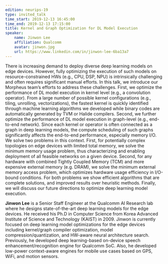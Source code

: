 ```yaml
---
edition: neurips-19
type: invited_talk
time_start: 2019-12-13 16:45:00
time_end: 2019-12-13 17:15:00
title: Kernel and Graph Optimization for DL Model Execution
speaker:
    name: Jinwon Lee
    affiliation: Qualcomm
    avatar: jinwon.jpg
    url: https://www.linkedin.com/in/jinwon-lee-6ba13a7
---
```

There is increasing demand to deploy diverse deep learning models on edge devices. However, fully optimizing the execution of such models on resource-constrained HWs (e.g., CPU, DSP, NPU) is intrinsically challenging and often requires significant manual efforts. In this talk, we introduce our Morpheus team’s efforts to address these challenges. First, we optimize the performance of DL model execution in kernel level (e.g., a convolution operator). From a large number of possible kernel configurations (e.g., tiling, unrolling, vectorizations), the fastest kernel is quickly identified through machine learning algorithms we developed while binary codes are automatically generated by TVM or Halide compilers. Second, we further optimize the performance of DL model execution in graph-level (e.g., end-to-end network). Since each kernel or operator is often connected as a graph in deep learning models, the compute scheduling of such graphs significantly affects the end-to-end performance, especially memory I/O. We solve two problems in this context. First, for potentially complex topologies on edge devices with limited total memory, we solve the minimum memory usage problem, thus characterizing and enabling deployment of all feasible networks on a given device. Second, for any hardware with combined Tightly Coupled Memory (TCM) and more expensive external memory (e.g. DRAM), we solve the minimum external memory access problem, which optimizes hardware usage efficiency in I/O-bound conditions. For both problems we show efficient algorithms that are complete solutions, and improved results over heuristic methods. Finally, we will discuss our future directions to optimize deep learning model execution.

**Jinwon Lee** is a Senior Staff Engineer at the Qualcomm AI Research lab where he designs state-of-the-art deep learning models for the edge devices. He received his Ph.D in Computer Science from Korea Advanced Institute of Science and Technology (KAIST) in 2009. Jinwon is currently focused on deep learning model optimizations for the edge devices including kernel/graph compiler optimization, model compression/quantization, and HW-aware neural architecture search. Previously, he developed deep learning-based on-device speech enhancement/recognition engine for Qualcomm SoC. Also, he developed low-power context-aware engines for mobile use cases based on GPS, WiFi, and motion sensors.
